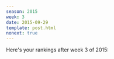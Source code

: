 ```yaml
---
season: 2015
week: 3
date: 2015-09-29
template: post.html
nonext: true
---
```


Here's your rankings after week 3 of 2015:
